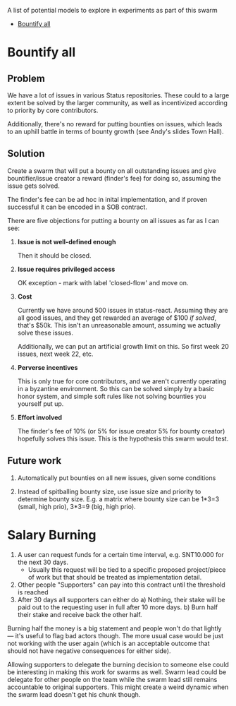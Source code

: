 A list of potential models to explore in experiments as part of this swarm

- [Bountify all](#bountify-all)


# Bountify all

## Problem

We have a lot of issues in various Status repositories. These could to a large
extent be solved by the larger community, as well as incentivized according to
priority by core contributors.

Additionally, there's no reward for putting bounties on issues, which leads to
an uphill battle in terms of bounty growth (see Andy's slides Town Hall).

## Solution

Create a swarm that will put a bounty on all outstanding issues and give
bountifier/issue creator a reward (finder's fee) for doing so, assuming the
issue gets solved.

The finder's fee can be ad hoc in inital implementation, and if proven
successful it can be encoded in a SOB contract.

There are five objections for putting a bounty on all issues as far as I
can see:

1. **Issue is not well-defined enough**

    Then it should be closed.

2. **Issue requires privileged access**

    OK exception - mark with label 'closed-flow' and move on.

3. **Cost**

    Currently we have around 500 issues in status-react. Assuming they are all good
    issues, and they get rewarded an average of $100 _if solved_, that's $50k. This
    isn't an unreasonable amount, assuming we actually solve these issues.

    Additionally, we can put an artificial growth limit on this. So first week 20 issues,
    next week 22, etc.

4. **Perverse incentives**

    This is only true for core contributors, and we aren't currently operating in a
    byzantine environment. So this can be solved simply by a basic honor system, and
    simple soft rules like not solving bounties you yourself put up.

5. **Effort involved**

    The finder's fee of 10% (or 5% for issue creator 5% for bounty creator)
    hopefully solves this issue. This is the hypothesis this swarm would test.

## Future work

1. Automatically put bounties on all new issues, given some conditions

2. Instead of spitballing bounty size, use issue size and priority to determine
   bounty size. E.g. a matrix where bounty size can be 1\*3=3 (small, high prio),
   3\*3=9 (big, high prio).


# Salary Burning

1. A user can request funds for a certain time interval, e.g. SNT10.000 for the next 30 days.
   - Usually this request will be tied to a specific proposed project/piece
     of work but that should be treated as implementation detail.
2. Other people "Supporters" can pay into this contract until the threshold is reached
3. After 30 days all supporters can either do
   a) Nothing, their stake will be paid out to the requesting user in full after 10 more days.
   b) Burn half their stake and receive back the other half.

Burning half the money is a big statement and people won't do that
lightly — it's useful to flag bad actors though. The more usual case
would be just not working with the user again (which is an acceptable
outcome that should not have negative consequences for either side).

Allowing supporters to delegate the burning decision to someone else
could be interesting in making this work for swarms as well. Swarm
lead could be delegate for other people on the team while the swarm
lead still remains accountable to original supporters. This might
create a weird dynamic when the swarm lead doesn't get his chunk
though.
